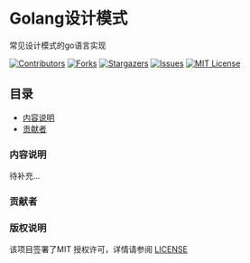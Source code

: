 # Golang设计模式

常见设计模式的go语言实现
<!-- PROJECT SHIELDS -->

[![Contributors][contributors-shield]][contributors-url]
[![Forks][forks-shield]][forks-url]
[![Stargazers][stars-shield]][stars-url]
[![Issues][issues-shield]][issues-url]
[![MIT License][license-shield]][license-url]
 
## 目录

- [内容说明](#内容说明)
- [贡献者](#贡献者)

### 内容说明

待补充...

### 贡献者


### 版权说明

该项目签署了MIT 授权许可，详情请参阅 [LICENSE](https://github.com/CrazyGang97/go-patterns/blob/main/LICENSE.txt)

<!-- links -->
[your-project-path]:CrazyGang97/go-patterns
[contributors-shield]: https://img.shields.io/github/contributors/CrazyGang97/go-patterns.svg?style=flat-square
[contributors-url]: https://github.com/CrazyGang97/go-patterns/graphs/contributors
[forks-shield]: https://img.shields.io/github/forks/CrazyGang97/go-patterns.svg?style=flat-square
[forks-url]: https://github.com/CrazyGang97/go-patterns/network/members
[stars-shield]: https://img.shields.io/github/stars/CrazyGang97/go-patterns.svg?style=flat-square
[stars-url]: https://github.com/CrazyGang97/go-patterns/stargazers
[issues-shield]: https://img.shields.io/github/issues/CrazyGang97/go-patterns.svg?style=flat-square
[issues-url]: https://img.shields.io/github/issues/CrazyGang97/go-patterns.svg
[license-shield]: https://img.shields.io/github/license/CrazyGang97/go-patterns.svg?style=flat-square
[license-url]: https://github.com/CrazyGang97/go-patterns/blob/main/LICENSE.txt